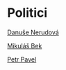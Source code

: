 # Politici

[Danuše Nerudová](danuse-nerudova.md)

[Mikuláš Bek](mikulas-bek.md)

[Petr Pavel](petr-pavel.md)
